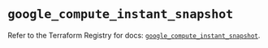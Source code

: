 # `google_compute_instant_snapshot`

Refer to the Terraform Registry for docs: [`google_compute_instant_snapshot`](https://registry.terraform.io/providers/hashicorp/google/6.35.0/docs/resources/compute_instant_snapshot).
